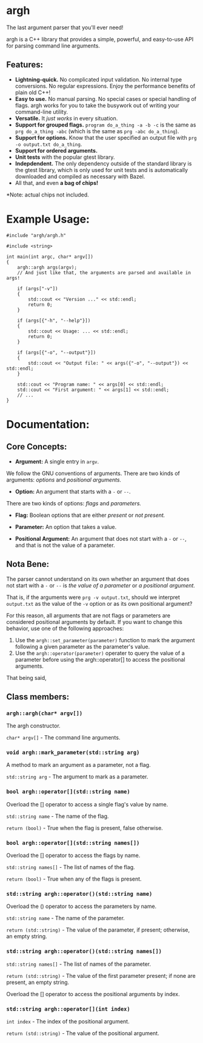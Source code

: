 # argh

The last argument parser that you'll ever need!

argh is a C++ library that provides a simple, powerful, and easy-to-use
API for parsing command line arguments.

## Features:

* **Lightning-quick.** No complicated input validation. No internal type conversions. No regular expressions. Enjoy the performance benefits of plain old C++!
* **Easy to use.** No manual parsing. No special cases or special handling of flags. argh works for you to take the busywork out of writing your command-line utility.
* **Versatile.** It *just works* in every situation.
* **Support for grouped flags.** `program do_a_thing -a -b -c` is the same as `prg do_a_thing -abc` (which is the same as `prg -abc do_a_thing`).
* **Support for options.** Know that the user specified an output file with `prg -o output.txt do_a_thing`.
* **Support for ordered arguments.**
* **Unit tests** with the popular gtest library.
* **Indepdendent.** The only dependency outside of the standard library is the gtest library, which is only used for unit tests and is automatically downloaded and compiled as necessary with Bazel.
* All that, and even **a bag of chips!**

*Note: actual chips not included.

# Example Usage:

    #include "argh/argh.h"

    #include <string>

    int main(int argc, char* argv[])
    {
        argh::argh args(argv);
        // And just like that, the arguments are parsed and available in args!

        if (args["-v"])
        {
            std::cout << "Version ..." << std::endl;
            return 0;
        }

        if (args[{"-h", "--help"}])
        {
            std::cout << Usage: ... << std::endl;
            return 0;
        }

        if (args[{"-o", "--output"}])
        {
            std::cout << "Output file: " << args({"-o", "--output"}) << std::endl;
        }

        std::cout << "Program name: " << args[0] << std::endl;
        std::cout << "First argument: " << args[1] << std::endl;
        // ...
    }

# Documentation:

## Core Concepts:

* **Argument:** A single entry in `argv`.

We follow the GNU conventions of arguments. There are two kinds of arguments: *options* and *positional arguments.*

* **Option:** An argument that starts with a `-` or `--`.

There are two kinds of options: *flags* and *parameters.*

* **Flag:** Boolean options that are either *present* or *not present.*

* **Parameter:** An option that takes a value.

* **Positional Argument:** An argument that does not start with a `-` or `--`, and that is not the value of a parameter.

## Nota Bene:

The parser cannot understand on its own whether an argument that does not start with a `-` or `--` is *the value of a parameter* or *a positional argument.*

That is, if the arguments were `prg -v output.txt`, should we interpret `output.txt` as the value of the `-v` option or as its own positional argument?


For this reason, all arguments that are not flags or parameters
are considered positional arguments by default.
If you want to change this behavior, use one of the following approaches:
1. Use the `argh::set_parameter(parameter)` function to mark the argument
following a given parameter as the parameter's value.
2. Use the `argh::operator(parameter)` operater to query the value of a parameter
before using the argh::operator[] to access the positional arguments.

That being said,

## Class members:

### `argh::argh(char* argv[])`

The argh constructor.

`char* argv[]` - The command line arguments.

### `void argh::mark_parameter(std::string arg)`

A method to mark an argument as a parameter, not a flag.

`std::string arg` - The argument to mark as a parameter.

### `bool argh::operator[](std::string name)`

Overload the [] operator to access a single flag's value by name.

`std::string name` - The name of the flag.

`return (bool)` - True when the flag is present, false otherwise.

### `bool argh::operator[](std::string names[])`

Overload the [] operator to access the flags by name.

`std::string names[]` - The list of names of the flag.

`return (bool)` - True when any of the flags is present.

### `std::string argh::operator()(std::string name)`

Overload the () operator to access the parameters by name.

`std::string name` - The name of the parameter.

`return (std::string)` - The value of the parameter, if present; otherwise, an empty string.

### `std::string argh::operator()(std::string names[])`

`std::string names[]` - The list of names of the parameter.

`return (std::string)` - The value of the first parameter present; if none are present, an empty string.

Overload the [] operator to access the positional arguments by index.

### `std::string argh::operator[](int index)`

`int index` - The index of the positional argument.

`return (std::string)` - The value of the positional argument.
